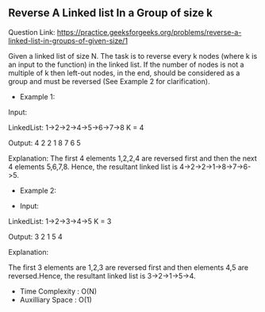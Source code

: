 ## Reverse A Linked list In a Group of size  k 

Question Link: https://practice.geeksforgeeks.org/problems/reverse-a-linked-list-in-groups-of-given-size/1

Given a linked list of size N. The task is to reverse every k nodes (where k is an input to the function) in the linked list. If the number of nodes is not a multiple of k then left-out nodes, in the end, should be considered as a group and must be reversed (See Example 2 for clarification).

- Example 1:

Input:

LinkedList: 1->2->2->4->5->6->7->8
K = 4

Output: 4 2 2 1 8 7 6 5 

Explanation: 
The first 4 elements 1,2,2,4 are reversed first 
and then the next 4 elements 5,6,7,8. Hence, the 
resultant linked list is 4->2->2->1->8->7->6->5.

- Example 2:

- Input:

LinkedList: 1->2->3->4->5
K = 3

Output: 3 2 1 5 4 

Explanation: 

The first 3 elements are 1,2,3 are reversed 
first and then elements 4,5 are reversed.Hence, 
the resultant linked list is 3->2->1->5->4.

- Time Complexity : O(N)
- Auxilliary Space : O(1)
